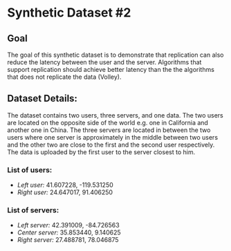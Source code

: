 # Synthetic Dataset #2

## Goal

The goal of this synthetic dataset is to demonstrate that replication can also reduce the latency between the user and the server. Algorithms that support replication should achieve better latency than the the algorithms that does not replicate the data (Volley).

## Dataset Details:

The dataset contains two users, three servers, and one data. The two users are located on the opposite side of the world e.g. one in California and another one in China. The three servers are located in between the two users where one server is approximately in the middle between two users and the other two are close to the first and the second user respectively. The data is uploaded by the first user to the server closest to him.

### List of users:

* _Left user:_ 41.607228, -119.531250
* _Right user:_ 24.647017, 91.406250


### List of servers:

* _Left server:_ 42.391009, -84.726563
* _Center server:_ 35.853440, 9.140625
* _Right server:_ 27.488781, 78.046875


